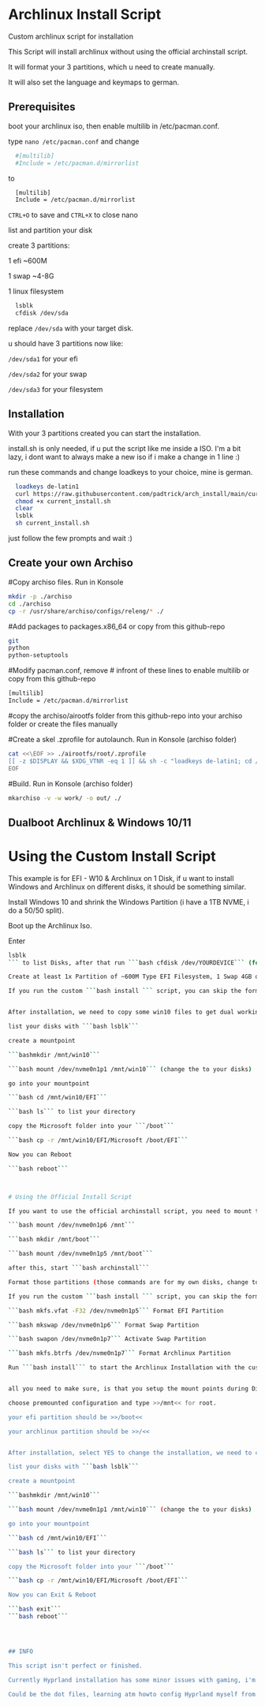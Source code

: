 
# Archlinux Install Script

Custom archlinux script for installation

This Script will install archlinux without using the official archinstall script.

It will format your 3 partitions, which u need to create manually.

It will also set the language and keymaps to german.


## Prerequisites

boot your archlinux iso, then enable multilib in /etc/pacman.conf.

type `nano /etc/pacman.conf` and change

```bash
  #[multilib]
  #Include = /etc/pacman.d/mirrorlist
```

to

```bash
  [multilib]
  Include = /etc/pacman.d/mirrorlist
```

`CTRL+O` to save and `CTRL+X` to close nano

list and partition your disk

create 3 partitions:

1 efi ~600M

1 swap ~4-8G

1 linux filesystem


```bash
  lsblk
  cfdisk /dev/sda
```
replace `/dev/sda` with your target disk.

u should have  3 partitions now like:

`/dev/sda1` for your efi

`/dev/sda2` for your swap

`/dev/sda3` for your filesystem
## Installation

With your 3 partitions created you can start the installation.

install.sh is only needed, if u put the script like me inside a ISO. I'm a bit lazy, i dont want to always make a new iso if i make a change in 1 line :)

run these commands and change loadkeys to your choice, mine is german.

```bash
  loadkeys de-latin1 
  curl https://raw.githubusercontent.com/padtrick/arch_install/main/current_install.sh -o current_install.sh
  chmod +x current_install.sh
  clear
  lsblk
  sh current_install.sh
```

just follow the few prompts and wait :)

## Create your own Archiso

#Copy archiso files. Run in Konsole
```bash
mkdir -p ./archiso
cd ./archiso
cp -r /usr/share/archiso/configs/releng/* ./
```
#Add packages to packages.x86_64 or copy from this github-repo
```bash
git
python
python-setuptools
```

#Modify pacman.conf, remove # infront of these lines to enable multilib or copy from this github-repo
```bash
[multilib]
Include = /etc/pacman.d/mirrorlist
```
#copy the archiso/airootfs folder from this github-repo into your archiso folder or create the files manually

#Create a skel .zprofile for autolaunch. Run in Konsole (archiso folder)
```bash
cat <<\EOF >> ./airootfs/root/.zprofile
[[ -z $DISPLAY && $XDG_VTNR -eq 1 ]] && sh -c "loadkeys de-latin1; cd /root; chmod +x /usr/local/bin/greeting; chmod +x /usr/local/bin/parthelp; chmod +x /usr/local/bin/wifihelp; chmod +x /usr/local/bin/wifihelp; chmod +x /usr/local/bin/install; /usr/local/bin/greeting"
EOF
```

#Build. Run in Konsole (archiso folder)
```bash
mkarchiso -v -w work/ -o out/ ./
```

## Dualboot Archlinux & Windows 10/11

# Using the Custom Install Script

This example is for EFI - W10 & Archlinux on 1 Disk, if u want to install Windows and Archlinux on different disks, it should be something similar.

Install Windows 10 and shrink the Windows Partition (i have a 1TB NVME, i do a 50/50 split).

Boot up the Archlinux Iso.

Enter 
```bash 
lsblk
``` to list Disks, after that run ```bash cfdisk /dev/YOURDEVICE``` (for me ```bash cfdisk /dev/nvme0n1```)

Create at least 1x Partition of ~600M Type EFI Filesystem, 1 Swap 4GB or more Swap Partition and 1x Partition for the actual Archlinux installation.

If you run the custom ```bash install ``` script, you can skip the formating the partitions.


After installation, we need to copy some win10 files to get dual working.

list your disks with ```bash lsblk```

create a mountpoint

```bashmkdir /mnt/win10```

```bash mount /dev/nvme0n1p1 /mnt/win10``` (change the to your disks)

go into your mountpoint

```bash cd /mnt/win10/EFI```

```bash ls``` to list your directory

copy the Microsoft folder into your ```/boot```

```bash cp -r /mnt/win10/EFI/Microsoft /boot/EFI```

Now you can Reboot

```bash reboot```



# Using the Official Install Script

If you want to use the official archinstall script, you need to mount the partitions manually (this part and also formatting seems broken in archinstall version 2.8.0).

```bash mount /dev/nvme0n1p6 /mnt```

```bash mkdir /mnt/boot```

```bash mount /dev/nvme0n1p5 /mnt/boot```

after this, start ```bash archinstall```

Format those partitions (those commands are for my own disks, change to your needs)

If you run the custom ```bash install ``` script, you can skip the formating.

```bash mkfs.vfat -F32 /dev/nvme0n1p5``` Format EFI Partition

```bash mkswap /dev/nvme0n1p6``` Format Swap Partition

```bash swapon /dev/nvme0n1p7``` Activate Swap Partition

```bash mkfs.btrfs /dev/nvme0n1p7``` Format Archlinux Partition

Run ```bash install``` to start the Archlinux Installation with the custom Script.


all you need to make sure, is that you setup the mount points during Disk Setup.

choose premounted configuration and type >>/mnt<< for root.

your efi partition should be >>/boot<<

your archlinux partition should be >>/<<


After installation, select YES to change the installation, we need to copy some win10 files.

list your disks with ```bash lsblk```

create a mountpoint

```bashmkdir /mnt/win10```

```bash mount /dev/nvme0n1p1 /mnt/win10``` (change the to your disks)

go into your mountpoint

```bash cd /mnt/win10/EFI```

```bash ls``` to list your directory

copy the Microsoft folder into your ```/boot```

```bash cp -r /mnt/win10/EFI/Microsoft /boot/EFI```

Now you can Exit & Reboot

```bash exit```
```bash reboot```




## INFO

This script isn't perfect or finished.

Currently Hyprland installation has some minor issues with gaming, i'm looking into it.

Could be the dot files, learning atm howto config Hyprland myself from scratch :)
